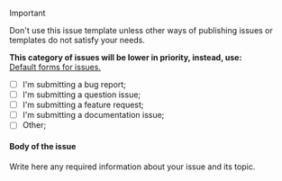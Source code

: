 > [!Important]
> Don't use this issue template unless other ways of publishing issues or templates
> do not satisfy your needs.
>
> **This category of issues will be lower in priority, instead, use:**\
> [Default forms for issues.](https://github.com/Falcion/Patternugit/issues/new/choose/)

-   [ ] I'm submitting a bug report;
-   [ ] I'm submitting a question issue;
-   [ ] I'm submitting a feature request;
-   [ ] I'm submitting a documentation issue;
-   [ ] Other;

#### Body of the issue

Write here any required information about your issue and its topic.
